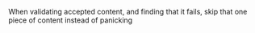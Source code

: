 When validating accepted content, and finding that it fails, skip that one piece of content instead
of panicking
